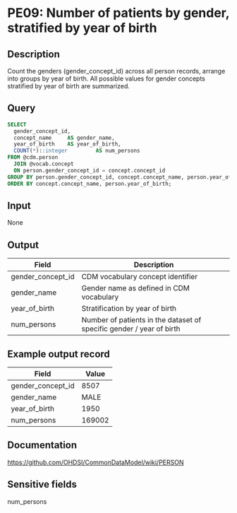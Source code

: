 <!---
Group:person
Name:PE09 Number of patients by gender stratified by year of birth
Author:Patrick Ryan
CDM Version:5.0
-->

# PE09: Number of patients by gender, stratified by year of birth

## Description
Count the genders (gender_concept_id) across all person records, arrange into groups by year of birth.
All possible values for gender concepts stratified by year of birth are summarized.

## Query
```sql
SELECT
  gender_concept_id,
  concept_name     AS gender_name,
  year_of_birth    AS year_of_birth,
  COUNT(*)::integer         AS num_persons
FROM @cdm.person
  JOIN @vocab.concept
  ON person.gender_concept_id = concept.concept_id
GROUP BY person.gender_concept_id, concept.concept_name, person.year_of_birth
ORDER BY concept.concept_name, person.year_of_birth;
```

## Input

None

## Output

|  Field |  Description |
| --- | --- |
|  gender_concept_id |  CDM vocabulary concept identifier |
|  gender_name |  Gender name as defined in CDM vocabulary |
|  year_of_birth |  Stratification by year of birth |
|  num_persons |  Number of patients in the dataset of specific gender / year of birth |

## Example output record

|  Field |  Value |
| --- | --- |
|  gender_concept_id |  8507 |
|  gender_name |  MALE |
|  year_of_birth |  1950 |
|  num_persons |  169002 |

## Documentation
https://github.com/OHDSI/CommonDataModel/wiki/PERSON

## Sensitive fields
num_persons
